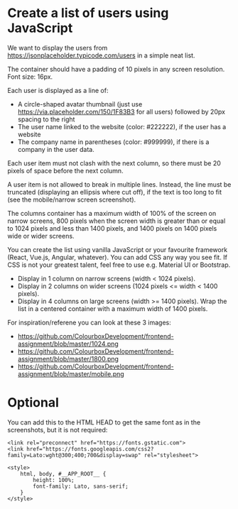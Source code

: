 # Create a list of users using JavaScript
We want to display the users from https://jsonplaceholder.typicode.com/users in a simple neat list. 

The container should have a padding of 10 pixels in any screen resolution.
Font size: 16px.

Each user is displayed as a line of:

- A circle-shaped avatar thumbnail (just use https://via.placeholder.com/150/1F83B3 for all users) followed by 20px spacing to the right
- The user name linked to the website (color: #222222), if the user has a website
- The company name in parentheses (color: #999999), if there is a company in the user data.

Each user item must not clash with the next column, so there must be 20 pixels of space before the next column.

A user item is not allowed to break in multiple lines. Instead, the line must be truncated (displaying an ellipsis where cut off), if the text is too long to fit (see the mobile/narrow screen screenshot).

The columns container has a maximum width of 100% of the screen on narrow screens, 800 pixels when the screen width is greater than or equal to 1024 pixels and less than 1400 pixels, and 1400 pixels on 1400 pixels wide or wider screens.


You can create the list using vanilla JavaScript or your favourite framework (React, Vue.js, Angular, whatever). You can add CSS any way you see fit. If CSS is not your greatest talent, feel free to use e.g. Material UI  or Bootstrap.

- Display in 1 column on narrow screens (width < 1024 pixels).
- Display in 2 columns on wider screens (1024 pixels <= width < 1400 pixels).
- Display in 4 columns on large screens (width >= 1400 pixels). Wrap the list in a centered container with a maximum width of 1400 pixels.

For inspiration/referene you can look at these 3 images:
- https://github.com/ColourboxDevelopment/frontend-assignment/blob/master/1024.png
- https://github.com/ColourboxDevelopment/frontend-assignment/blob/master/1800.png
- https://github.com/ColourboxDevelopment/frontend-assignment/blob/master/mobile.png

# Optional

You can add this to the HTML HEAD to get the same font as in the screenshots, but it is not required:

```
<link rel="preconnect" href="https://fonts.gstatic.com">
<link href="https://fonts.googleapis.com/css2?family=Lato:wght@300;400;700&display=swap" rel="stylesheet">

<style>
    html, body, #__APP_ROOT__ {
        height: 100%;
        font-family: Lato, sans-serif;
    }
</style>
```

